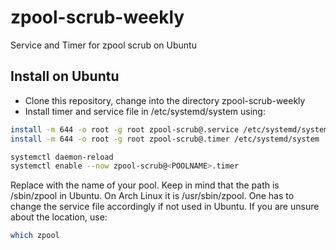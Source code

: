 # zpool-scrub-weekly
Service and Timer for zpool scrub on Ubuntu

## Install on Ubuntu
- Clone this repository, change into the directory zpool-scrub-weekly
- Install timer and service file in /etc/systemd/system using:
```sh
install -m 644 -o root -g root zpool-scrub@.service /etc/systemd/system
install -m 644 -o root -g root zpool-scrub@.timer /etc/systemd/system

systemctl daemon-reload
systemctl enable --now zpool-scrub@<POOLNAME>.timer
```
Replace <POOLNAME> with the name of your pool.
Keep in mind that the path is /sbin/zpool in Ubuntu. On Arch Linux it is /usr/sbin/zpool. One has to change the service file accordingly if not used in Ubuntu. If you are unsure about the location, use:
  ```sh
  which zpool
  ```
